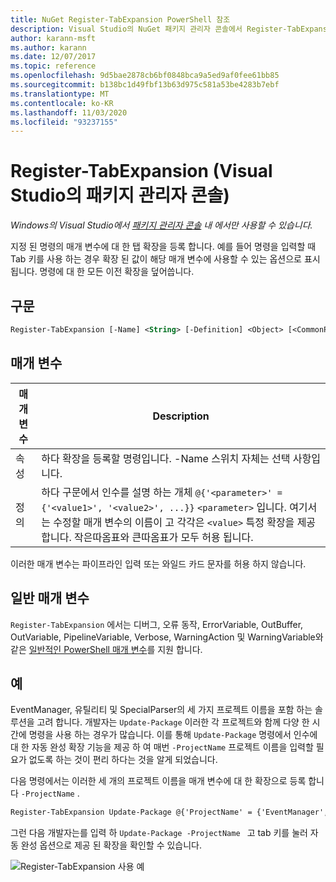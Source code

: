```yaml
---
title: NuGet Register-TabExpansion PowerShell 참조
description: Visual Studio의 NuGet 패키지 관리자 콘솔에서 Register-TabExpansion PowerShell 명령에 대 한 참조입니다.
author: karann-msft
ms.author: karann
ms.date: 12/07/2017
ms.topic: reference
ms.openlocfilehash: 9d5bae2878cb6bf0848bca9a5ed9af0fee61bb85
ms.sourcegitcommit: b138bc1d49fbf13b63d975c581a53be4283b7ebf
ms.translationtype: MT
ms.contentlocale: ko-KR
ms.lasthandoff: 11/03/2020
ms.locfileid: "93237155"
---
```

# <a name="register-tabexpansion-package-manager-console-in-visual-studio"></a>Register-TabExpansion (Visual Studio의 패키지 관리자 콘솔)

*Windows의 Visual Studio에서 [패키지 관리자 콘솔](../../consume-packages/install-use-packages-powershell.md) 내 에서만 사용할 수 있습니다.*

지정 된 명령의 매개 변수에 대 한 탭 확장을 등록 합니다. 예를 들어 명령을 입력할 때 Tab 키를 사용 하는 경우 확장 된 값이 해당 매개 변수에 사용할 수 있는 옵션으로 표시 됩니다. 명령에 대 한 모든 이전 확장을 덮어씁니다.

## <a name="syntax"></a>구문

```ps
Register-TabExpansion [-Name] <String> [-Definition] <Object> [<CommonParameters>]
```

## <a name="parameters"></a>매개 변수

| 매개 변수 | Description |
| --- | --- |
| 속성 | 하다 확장을 등록할 명령입니다. -Name 스위치 자체는 선택 사항입니다. |
| 정의 | 하다 구문에서 인수를 설명 하는 개체 `@{'<parameter>' = {'<value1>', '<value2>', ...}}` `<parameter>` 입니다. 여기서는 수정할 매개 변수의 이름이 고 각각은 `<value>` 특정 확장을 제공 합니다. 작은따옴표와 큰따옴표가 모두 허용 됩니다. |

이러한 매개 변수는 파이프라인 입력 또는 와일드 카드 문자를 허용 하지 않습니다.

## <a name="common-parameters"></a>일반 매개 변수

`Register-TabExpansion` 에서는 디버그, 오류 동작, ErrorVariable, OutBuffer, OutVariable, PipelineVariable, Verbose, WarningAction 및 WarningVariable와 같은 [일반적인 PowerShell 매개 변수](/powershell/module/microsoft.powershell.core/about/about_commonparameters)를 지원 합니다.

## <a name="examples"></a>예

EventManager, 유틸리티 및 SpecialParser의 세 가지 프로젝트 이름을 포함 하는 솔루션을 고려 합니다. 개발자는 `Update-Package` 이러한 각 프로젝트와 함께 다양 한 시간에 명령을 사용 하는 경우가 많습니다. 이를 통해 `Update-Package` 명령에서 인수에 대 한 자동 완성 확장 기능을 제공 하 여 매번 `-ProjectName` 프로젝트 이름을 입력할 필요가 없도록 하는 것이 편리 하다는 것을 알게 되었습니다. 

다음 명령에서는 이러한 세 개의 프로젝트 이름을 매개 변수에 대 한 확장으로 등록 합니다 `-ProjectName` .

```ps
Register-TabExpansion Update-Package @{'ProjectName' = {'EventManager', 'Utilities', 'SpecialParser'}}    
```

그런 다음 개발자는를 입력 하 `Update-Package -ProjectName ` 고 tab 키를 눌러 자동 완성 옵션으로 제공 된 확장을 확인할 수 있습니다.

![Register-TabExpansion 사용 예](media/Register-TabExpansion-Example.png)